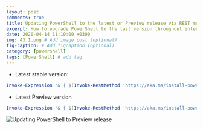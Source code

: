 ```yaml
---
layout: post
comments: true
title: Updating PowerShell to the latest or Preview release via REST method
excerpt: How to upgrade PowerShell to the last version throughout internet
date: 2020-04-14 11:10:00 +0300
img: 43.1.png # Add image post (optional)
fig-caption: # Add figcaption (optional)
category: [powershell]
tags: [PowerShell] # add tag
---
```


* Latest stable version:
```powershell
Invoke-Expression "& { $(Invoke-RestMethod 'https://aka.ms/install-powershell.ps1') }"
```

* Latest Preview version
```powershell
Invoke-Expression "& { $(Invoke-RestMethod 'https://aka.ms/install-powershell.ps1') } -UseMSI -Preview"
```

![Updating PowerShell to Preview release]({{site.baseurl}}/assets/img/43.2.png)
